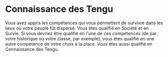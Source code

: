 # Connaissance des Tengu

<p>Vous avez appris les compétences qui vous permettent de survivre dans les lieux où votre peuple fût dispersé. Vous êtes qualifié en Société et en Survie. Si vous devriez être qualifié en l'une de ces compétences (de par votre historique ou votre classe, par exemple), vous êtes qualifié en une autre compétence de votre choix à la place. Vous êtes aussi qualifié en Connaissance des Tengu.&nbsp;</p>